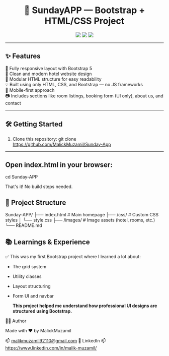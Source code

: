 <h1 align="center">🏨 SundayAPP — Bootstrap + HTML/CSS Project</h1>

<p align="center">
  <img src="https://img.shields.io/badge/Built%20With-Bootstrap%20%2B%20HTML%2FCSS-purple?style=for-the-badge" />
  <img src="https://img.shields.io/badge/Responsive-Yes-brightgreen?style=for-the-badge" />
  <img src="https://img.shields.io/badge/Functionality-UI%20Only-lightgrey?style=for-the-badge" />
</p>

---

## ✨ Features

🔹 Fully responsive layout with Bootstrap 5  
🎯 Clean and modern hotel website design  
🧩 Modular HTML structure for easy readability  
💡 Built using only HTML, CSS, and Bootstrap — no JS frameworks  
📱 Mobile-first approach  
📷 Includes sections like room listings, booking form (UI only), about us, and contact

---

## 🛠️ Getting Started

1. Clone this repository:
git clone https://github.com/MalickMuzamil/Sunday-App

---

## Open index.html in your browser:
cd Sunday-APP

That's it! No build steps needed.

## 📁 Project Structure
Sunday-APP/
├── index.html           # Main homepage
├── /css/                # Custom CSS styles
│   └── style.css
├── /images/             # Image assets (hotel, rooms, etc.)
└── README.md


## 📚 Learnings & Experience
✅ This was my first Bootstrap project where I learned a lot about:
- The grid system
- Utility classes
- Layout structuring
- Form UI and navbar

  **This project helped me understand how professional UI designs are structured using Bootstrap.**

🧑‍💻 Author

Made with ❤️ by MalickMuzamil

📫 malikmuzamil92110@gmail.com
🔗 LinkedIn 📫 https://www.linkedin.com/in/malik-muzamil/
